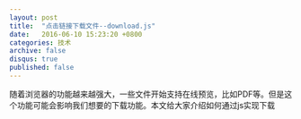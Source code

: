 ```yaml
---
layout: post
title:  "点击链接下载文件--download.js"
date:   2016-06-10 15:23:20 +0800
categories: 技术
archive: false
disqus: true
published: false
---
```


随着浏览器的功能越来越强大，一些文件开始支持在线预览，比如PDF等。但是这个功能可能会影响我们想要的下载功能。本文给大家介绍如何通过js实现下载


